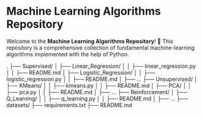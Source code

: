 # Machine Learning Algorithms Repository

Welcome to the **Machine Learning Algorithms Repository**! 🚀 This repository is a comprehensive collection of fundamental machine-learning algorithms implemented with the help  of Python.

.
├── Supervised/
│   ├── Linear_Regression/
│   │   ├── linear_regression.py
│   │   ├── README.md
│   ├── Logistic_Regression/
│   │   ├── logistic_regression.py
│   │   ├── README.md
│   ├── ...
├── Unsupervised/
│   ├── KMeans/
│   │   ├── kmeans.py
│   │   ├── README.md
│   ├── PCA/
│   │   ├── pca.py
│   │   ├── README.md
│   ├── ...
├── Reinforcement/
│   ├── Q_Learning/
│   │   ├── q_learning.py
│   │   ├── README.md
│   ├── ...
├── datasets/
├── requirements.txt
├── README.md
